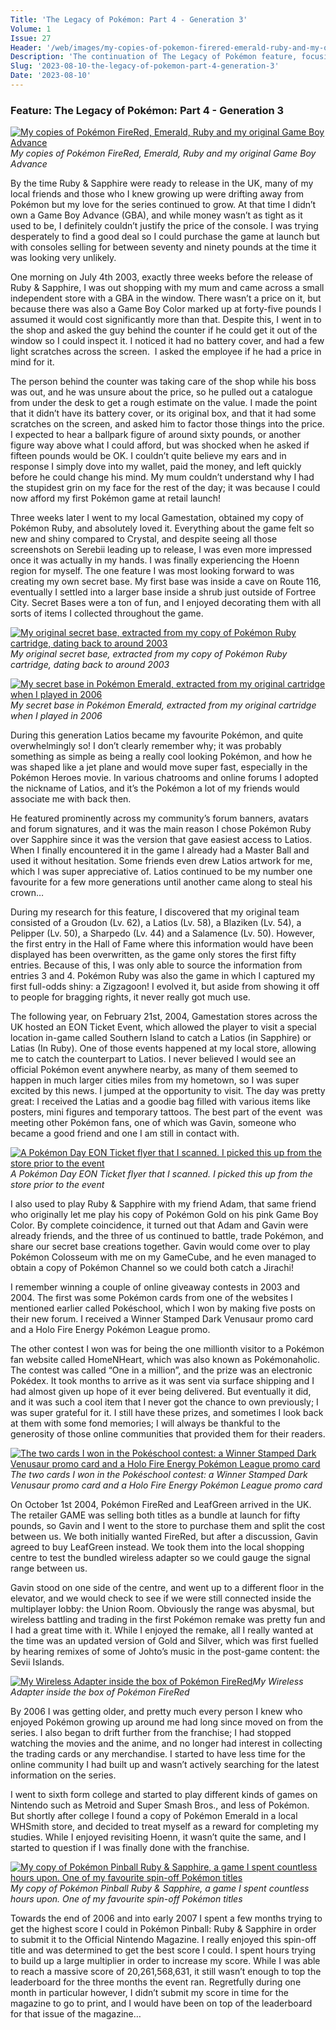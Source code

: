 ```yaml
---
Title: 'The Legacy of Pokémon: Part 4 - Generation 3'
Volume: 1
Issue: 27
Header: '/web/images/my-copies-of-pokemon-firered-emerald-ruby-and-my-original-game-boy-advance.jpeg'
Description: 'The continuation of The Legacy of Pokémon feature, focusing on my experiences through the third generation of Pokémon, the latest Pokémon news, and more from the mailbag!'
Slug: '2023-08-10-the-legacy-of-pokemon-part-4-generation-3'
Date: '2023-08-10'
---
```

### Feature: The Legacy of Pokémon: Part 4 - Generation 3


[![My copies of Pokémon FireRed, Emerald, Ruby and my original Game Boy Advance](/web/images/my-copies-of-pokemon-firered-emerald-ruby-and-my-original-game-boy-advance.jpeg)](/web/images/my-copies-of-pokemon-firered-emerald-ruby-and-my-original-game-boy-advance.jpeg)*My copies of Pokémon FireRed, Emerald, Ruby and my original Game Boy Advance*



By the time Ruby & Sapphire were ready to release in the UK, many of my local friends and those who I knew growing up were drifting away from Pokémon but my love for the series continued to grow. At that time I didn’t own a Game Boy Advance (GBA), and while money wasn’t as tight as it used to be, I definitely couldn’t justify the price of the console. I was trying desperately to find a good deal so I could purchase the game at launch but with consoles selling for between seventy and ninety pounds at the time it was looking very unlikely.

One morning on July 4th 2003, exactly three weeks before the release of Ruby & Sapphire, I was out shopping with my mum and came across a small independent store with a GBA in the window. There wasn’t a price on it, but because there was also a Game Boy Color marked up at forty-five pounds I assumed it would cost significantly more than that. Despite this, I went in to the shop and asked the guy behind the counter if he could get it out of the window so I could inspect it. I noticed it had no battery cover, and had a few light scratches across the screen.  I asked the employee if he had a price in mind for it.

The person behind the counter was taking care of the shop while his boss was out, and he was unsure about the price, so he pulled out a catalogue from under the desk to get a rough estimate on the value. I made the point that it didn’t have its battery cover, or its original box, and that it had some scratches on the screen, and asked him to factor those things into the price. I expected to hear a ballpark figure of around sixty pounds, or another figure way above what I could afford, but was shocked when he asked if fifteen pounds would be OK. I couldn’t quite believe my ears and in response I simply dove into my wallet, paid the money, and left quickly before he could change his mind. My mum couldn’t understand why I had the stupidest grin on my face for the rest of the day; it was because I could now afford my first Pokémon game at retail launch!

Three weeks later I went to my local Gamestation, obtained my copy of Pokémon Ruby, and absolutely loved it. Everything about the game felt so new and shiny compared to Crystal, and despite seeing all those screenshots on Serebii leading up to release, I was even more impressed once it was actually in my hands. I was finally experiencing the Hoenn region for myself. The one feature I was most looking forward to was creating my own secret base. My first base was inside a cave on Route 116, eventually I settled into a larger base inside a shrub just outside of Fortree City. Secret Bases were a ton of fun, and I enjoyed decorating them with all sorts of items I collected throughout the game.



[![My original secret base, extracted from my copy of Pokémon Ruby cartridge, dating back to around 2003](/web/images/my-original-secret-base-extracted-from-my-copy-of-pokemon-ruby-cartridge-dating-back-to-around-2003.png)](/web/images/my-original-secret-base-extracted-from-my-copy-of-pokemon-ruby-cartridge-dating-back-to-around-2003.png)*My original secret base, extracted from my copy of Pokémon Ruby cartridge, dating back to around 2003*





[![My secret base in Pokémon Emerald, extracted from my original cartridge when I played in 2006](/web/images/my-secret-base-in-pokemon-emerald-extracted-from-my-original-cartridge-when-i-played-in-2006.png)](/web/images/my-secret-base-in-pokemon-emerald-extracted-from-my-original-cartridge-when-i-played-in-2006.png)*My secret base in Pokémon Emerald, extracted from my original cartridge when I played in 2006*



During this generation Latios became my favourite Pokémon, and quite overwhelmingly so! I don’t clearly remember why; it was probably something as simple as being a really cool looking Pokémon, and how he was shaped like a jet plane and would move super fast, especially in the Pokémon Heroes movie. In various chatrooms and online forums I adopted the nickname of Latios, and it’s the Pokémon a lot of my friends would associate me with back then.

He featured prominently across my community’s forum banners, avatars and forum signatures, and it was the main reason I chose Pokémon Ruby over Sapphire since it was the version that gave easiest access to Latios. When I finally encountered it in the game I already had a Master Ball and used it without hesitation. Some friends even drew Latios artwork for me, which I was super appreciative of. Latios continued to be my number one favourite for a few more generations until another came along to steal his crown…

During my research for this feature, I discovered that my original team consisted of a Groudon (Lv. 62), a Latios (Lv. 58), a Blaziken (Lv. 54), a Pelipper (Lv. 50), a Sharpedo (Lv. 44) and a Salamence (Lv. 50). However, the first entry in the Hall of Fame where this information would have been displayed has been overwritten, as the game only stores the first fifty entries. Because of this, I was only able to source the information from entries 3 and 4. Pokémon Ruby was also the game in which I captured my first full-odds shiny: a Zigzagoon! I evolved it, but aside from showing it off to people for bragging rights, it never really got much use.

The following year, on February 21st, 2004, Gamestation stores across the UK hosted an EON Ticket Event, which allowed the player to visit a special location in-game called Southern Island to catch a Latios (in Sapphire) or Latias (In Ruby). One of those events happened at my local store, allowing me to catch the counterpart to Latios. I never believed I would see an official Pokémon event anywhere nearby, as many of them seemed to happen in much larger cities miles from my hometown, so I was super excited by this news. I jumped at the opportunity to visit. The day was pretty great: I received the Latias and a goodie bag filled with various items like posters, mini figures and temporary tattoos. The best part of the event  was meeting other Pokémon fans, one of which was Gavin, someone who became a good friend and one I am still in contact with.



[![A Pokémon Day EON Ticket flyer that I scanned. I picked this up from the store prior to the event](/web/images/a-pokemon-day-eon-ticket-flyer-that-i-scanned-i-picked-this-up-from-the-store-prior-to-the-event.jpeg)](/web/images/a-pokemon-day-eon-ticket-flyer-that-i-scanned-i-picked-this-up-from-the-store-prior-to-the-event.jpeg)*A Pokémon Day EON Ticket flyer that I scanned. I picked this up from the store prior to the event*



I also used to play Ruby & Sapphire with my friend Adam, that same friend who originally let me play his copy of Pokémon Gold on his pink Game Boy Color. By complete coincidence, it turned out that Adam and Gavin were already friends, and the three of us continued to battle, trade Pokémon, and share our secret base creations together. Gavin would come over to play Pokémon Colosseum with me on my GameCube, and he even managed to obtain a copy of Pokémon Channel so we could both catch a Jirachi!

I remember winning a couple of online giveaway contests in 2003 and 2004. The first was some Pokémon cards from one of the websites I mentioned earlier called Pokéschool, which I won by making five posts on their new forum. I received a Winner Stamped Dark Venusaur promo card and a Holo Fire Energy Pokémon League promo.

The other contest I won was for being the one millionth visitor to a Pokémon fan website called HomeNHeart, which was also known as Pokémonaholic. The contest was called “One in a million”, and the prize was an electronic Pokédex. It took months to arrive as it was sent via surface shipping and I had almost given up hope of it ever being delivered. But eventually it did, and it was such a cool item that I never got the chance to own previously; I was super grateful for it. I still have these prizes, and sometimes I look back at them with some fond memories; I will always be thankful to the generosity of those online communities that provided them for their readers.



[![The two cards I won in the Pokéschool contest: a Winner Stamped Dark Venusaur promo card and a Holo Fire Energy Pokémon League promo card](/web/images/the-two-cards-i-won-in-the-pokeschool-contest-a-winner-stamped-dark-venusaur-promo-card-and-a-holo-f.jpeg)](/web/images/the-two-cards-i-won-in-the-pokeschool-contest-a-winner-stamped-dark-venusaur-promo-card-and-a-holo-f.jpeg)*The two cards I won in the Pokéschool contest: a Winner Stamped Dark Venusaur promo card and a Holo Fire Energy Pokémon League promo card*



On October 1st 2004, Pokémon FireRed and LeafGreen arrived in the UK. The retailer GAME was selling both titles as a bundle at launch for fifty pounds, so Gavin and I went to the store to purchase them and split the cost between us. We both initially wanted FireRed, but after a discussion, Gavin agreed to buy LeafGreen instead. We took them into the local shopping centre to test the bundled wireless adapter so we could gauge the signal range between us.

Gavin stood on one side of the centre, and went up to a different floor in the elevator, and we would check to see if we were still connected inside the multiplayer lobby: the Union Room. Obviously the range was abysmal, but wireless battling and trading in the first Pokémon remake was pretty fun and I had a great time with it. While I enjoyed the remake, all I really wanted at the time was an updated version of Gold and Silver, which was first fuelled by hearing remixes of some of Johto’s music in the post-game content: the Sevii Islands.



[![My Wireless Adapter inside the box of Pokémon FireRed](/web/images/my-wireless-adapter-inside-the-box-of-pokemon-firered.jpeg)](/web/images/my-wireless-adapter-inside-the-box-of-pokemon-firered.jpeg)*My Wireless Adapter inside the box of Pokémon FireRed*



By 2006 I was getting older, and pretty much every person I knew who enjoyed Pokémon growing up around me had long since moved on from the series. I also began to drift further from the franchise; I had stopped watching the movies and the anime, and no longer had interest in collecting the trading cards or any merchandise. I started to have less time for the online community I had built up and wasn’t actively searching for the latest information on the series.

I went to sixth form college and started to play different kinds of games on Nintendo such as Metroid and Super Smash Bros., and less of Pokémon. But shortly after college I found a copy of Pokémon Emerald in a local WHSmith store, and decided to treat myself as a reward for completing my studies. While I enjoyed revisiting Hoenn, it wasn’t quite the same, and I started to question if I was finally done with the franchise.



[![My copy of Pokémon Pinball Ruby & Sapphire, a game I spent countless hours upon. One of my favourite spin-off Pokémon titles](/web/images/my-copy-of-pokemon-pinball-ruby-sapphire-a-game-i-spent-countless-hours-upon-one-of-my-favourite-spi.jpeg)](/web/images/my-copy-of-pokemon-pinball-ruby-sapphire-a-game-i-spent-countless-hours-upon-one-of-my-favourite-spi.jpeg)*My copy of Pokémon Pinball Ruby & Sapphire, a game I spent countless hours upon. One of my favourite spin-off Pokémon titles*



Towards the end of 2006 and into early 2007 I spent a few months trying to get the highest score I could in Pokémon Pinball: Ruby & Sapphire in order to submit it to the Official Nintendo Magazine. I really enjoyed this spin-off title and was determined to get the best score I could. I spent hours trying to build up a large multiplier in order to increase my score. While I was able to reach a massive score of 20,261,568,631, it still wasn’t enough to top the leaderboard for the three months the event ran. Regretfully during one month in particular however, I didn’t submit my score in time for the magazine to go to print, and I would have been on top of the leaderboard for that issue of the magazine…